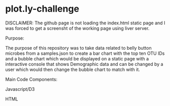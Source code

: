# plot.ly-challenge

DISCLAIMER: The github page is not loading the index.html static page and I was forced to get a screensht of the working page using liver server.

Purpose: 

The purpose of this repository was to take data related to belly button microbes from a samples.json to create a bar chart with the top ten OTU IDs and a bubble chart which would be displayed on a static page with a interactive console that shows Demographic data and can be changed by a user which would then change the bubble chart to match with it.


Main Code Components:

Javascript/D3

HTML
